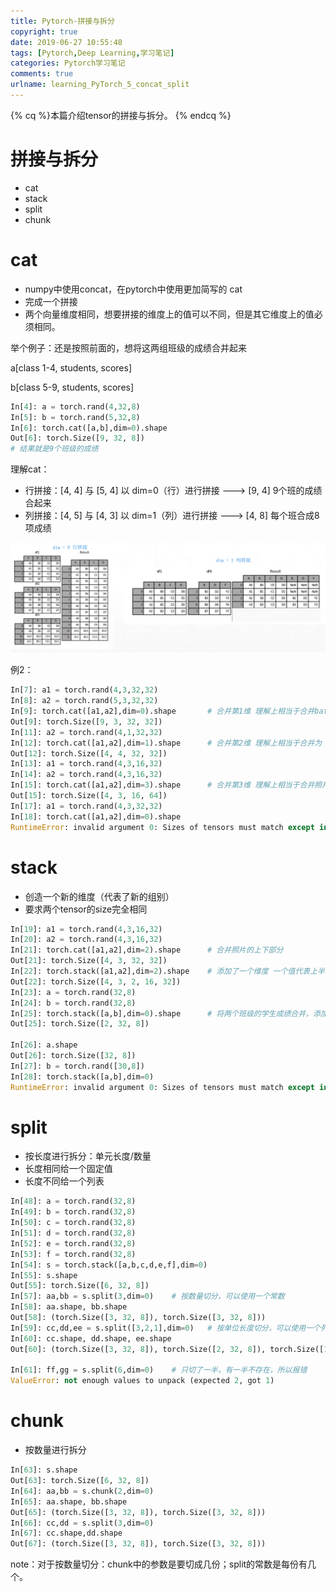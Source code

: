 ```yaml
---
title: Pytorch-拼接与拆分
copyright: true
date: 2019-06-27 10:55:48
tags: [Pytorch,Deep Learning,学习笔记]
categories: Pytorch学习笔记
comments: true
urlname: learning_PyTorch_5_concat_split
---
```




{% cq %}本篇介绍tensor的拼接与拆分。 {% endcq %}

<!--more-->



# 拼接与拆分

- cat
- stack
- split
- chunk

# cat

- numpy中使用concat，在pytorch中使用更加简写的 cat
- 完成一个拼接
- 两个向量维度相同，想要拼接的维度上的值可以不同，但是其它维度上的值必须相同。

举个例子：还是按照前面的，想将这两组班级的成绩合并起来

a[class 1-4, students, scores] 

b[class 5-9, students, scores]

```python
In[4]: a = torch.rand(4,32,8)
In[5]: b = torch.rand(5,32,8)
In[6]: torch.cat([a,b],dim=0).shape
Out[6]: torch.Size([9, 32, 8])
# 结果就是9个班级的成绩
```

理解cat：

- 行拼接：[4, 4] 与 [5, 4] 以 dim=0（行）进行拼接  --->  [9, 4]   9个班的成绩合起来
- 列拼接：[4, 5] 与 [4, 3] 以 dim=1（列）进行拼接 ---> [4, 8]  每个班合成8项成绩

![理解cat](Pytorch-拼接与拆分/理解cat.png)



例2：

```python
In[7]: a1 = torch.rand(4,3,32,32)
In[8]: a2 = torch.rand(5,3,32,32)
In[9]: torch.cat([a1,a2],dim=0).shape		# 合并第1维 理解上相当于合并batch
Out[9]: torch.Size([9, 3, 32, 32])
In[11]: a2 = torch.rand(4,1,32,32)
In[12]: torch.cat([a1,a2],dim=1).shape		# 合并第2维 理解上相当于合并为 rgba
Out[12]: torch.Size([4, 4, 32, 32])
In[13]: a1 = torch.rand(4,3,16,32)
In[14]: a2 = torch.rand(4,3,16,32)
In[15]: torch.cat([a1,a2],dim=3).shape		# 合并第3维 理解上相当于合并照片的上下两半
Out[15]: torch.Size([4, 3, 16, 64])
In[17]: a1 = torch.rand(4,3,32,32)
In[18]: torch.cat([a1,a2],dim=0).shape
RuntimeError: invalid argument 0: Sizes of tensors must match except in dimension 0.
```



# stack

- 创造一个新的维度（代表了新的组别）
- 要求两个tensor的size完全相同

```python
In[19]: a1 = torch.rand(4,3,16,32)
In[20]: a2 = torch.rand(4,3,16,32) 
In[21]: torch.cat([a1,a2],dim=2).shape		# 合并照片的上下部分
Out[21]: torch.Size([4, 3, 32, 32])
In[22]: torch.stack([a1,a2],dim=2).shape	# 添加了一个维度 一个值代表上半部分，一个值代表下半部分。 这显然是没有cat合适的。
Out[22]: torch.Size([4, 3, 2, 16, 32])
In[23]: a = torch.rand(32,8)
In[24]: b = torch.rand(32,8)
In[25]: torch.stack([a,b],dim=0).shape		# 将两个班级的学生成绩合并，添加一个新的维度，这个维度的每个值代表一个班级。显然是比cat合适的。
Out[25]: torch.Size([2, 32, 8])
    
In[26]: a.shape
Out[26]: torch.Size([32, 8])
In[27]: b = torch.rand([30,8])
In[28]: torch.stack([a,b],dim=0)
RuntimeError: invalid argument 0: Sizes of tensors must match except in dimension 0
```



# split

- 按长度进行拆分：单元长度/数量
- 长度相同给一个固定值
- 长度不同给一个列表

```python
In[48]: a = torch.rand(32,8)
In[49]: b = torch.rand(32,8)
In[50]: c = torch.rand(32,8)
In[51]: d = torch.rand(32,8)
In[52]: e = torch.rand(32,8)
In[53]: f = torch.rand(32,8)
In[54]: s = torch.stack([a,b,c,d,e,f],dim=0)
In[55]: s.shape
Out[55]: torch.Size([6, 32, 8])  
In[57]: aa,bb = s.split(3,dim=0)	# 按数量切分，可以使用一个常数
In[58]: aa.shape, bb.shape
Out[58]: (torch.Size([3, 32, 8]), torch.Size([3, 32, 8]))
In[59]: cc,dd,ee = s.split([3,2,1],dim=0)	# 按单位长度切分，可以使用一个列表
In[60]: cc.shape, dd.shape, ee.shape
Out[60]: (torch.Size([3, 32, 8]), torch.Size([2, 32, 8]), torch.Size([1, 32, 8]))
    
In[61]: ff,gg = s.split(6,dim=0)	# 只切了一半，有一半不存在，所以报错
ValueError: not enough values to unpack (expected 2, got 1)
```



# chunk

- 按数量进行拆分

```python
In[63]: s.shape
Out[63]: torch.Size([6, 32, 8])
In[64]: aa,bb = s.chunk(2,dim=0)
In[65]: aa.shape, bb.shape
Out[65]: (torch.Size([3, 32, 8]), torch.Size([3, 32, 8]))
In[66]: cc,dd = s.split(3,dim=0)
In[67]: cc.shape,dd.shape
Out[67]: (torch.Size([3, 32, 8]), torch.Size([3, 32, 8]))
```



note：对于按数量切分：chunk中的参数是要切成几份；split的常数是每份有几个。